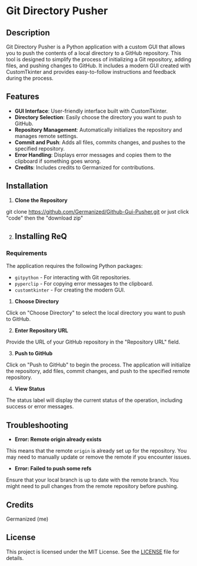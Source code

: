# Git Directory Pusher

## Description

Git Directory Pusher is a Python application with a custom GUI that allows you to push the contents of a local directory to a GitHub repository. This tool is designed to simplify the process of initializing a Git repository, adding files, and pushing changes to GitHub. It includes a modern GUI created with CustomTkinter and provides easy-to-follow instructions and feedback during the process.

## Features

- **GUI Interface**: User-friendly interface built with CustomTkinter.
- **Directory Selection**: Easily choose the directory you want to push to GitHub.
- **Repository Management**: Automatically initializes the repository and manages remote settings.
- **Commit and Push**: Adds all files, commits changes, and pushes to the specified repository.
- **Error Handling**: Displays error messages and copies them to the clipboard if something goes wrong.
- **Credits**: Includes credits to Germanized for contributions.

## Installation

1. **Clone the Repository**

git clone https://github.com/Germanized/Github-Gui-Pusher.git
or just click "code" then the "download zip"


2. ## Installing ReQ

### Requirements

The application requires the following Python packages:

- `gitpython` - For interacting with Git repositories.
- `pyperclip` - For copying error messages to the clipboard.
- `customtkinter` - For creating the modern GUI.


1. **Choose Directory**

Click on "Choose Directory" to select the local directory you want to push to GitHub.

2. **Enter Repository URL**

Provide the URL of your GitHub repository in the "Repository URL" field.

3. **Push to GitHub**

Click on "Push to GitHub" to begin the process. The application will initialize the repository, add files, commit changes, and push to the specified remote repository.

4. **View Status**

The status label will display the current status of the operation, including success or error messages.

## Troubleshooting

- **Error: Remote origin already exists**

This means that the remote `origin` is already set up for the repository. You may need to manually update or remove the remote if you encounter issues.

- **Error: Failed to push some refs**

Ensure that your local branch is up to date with the remote branch. You might need to pull changes from the remote repository before pushing.

## Credits

Germanized (me)

## License

This project is licensed under the MIT License. See the [LICENSE](LICENSE) file for details.

